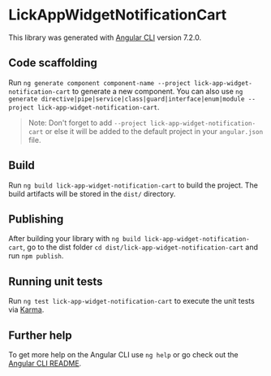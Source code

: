 # LickAppWidgetNotificationCart

This library was generated with [Angular CLI](https://github.com/angular/angular-cli) version 7.2.0.

## Code scaffolding

Run `ng generate component component-name --project lick-app-widget-notification-cart` to generate a new component. You can also use `ng generate directive|pipe|service|class|guard|interface|enum|module --project lick-app-widget-notification-cart`.
> Note: Don't forget to add `--project lick-app-widget-notification-cart` or else it will be added to the default project in your `angular.json` file. 

## Build

Run `ng build lick-app-widget-notification-cart` to build the project. The build artifacts will be stored in the `dist/` directory.

## Publishing

After building your library with `ng build lick-app-widget-notification-cart`, go to the dist folder `cd dist/lick-app-widget-notification-cart` and run `npm publish`.

## Running unit tests

Run `ng test lick-app-widget-notification-cart` to execute the unit tests via [Karma](https://karma-runner.github.io).

## Further help

To get more help on the Angular CLI use `ng help` or go check out the [Angular CLI README](https://github.com/angular/angular-cli/blob/master/README.md).
